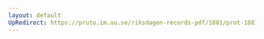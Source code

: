 ```yaml
---
layout: default
UpRedirect: https://pruto.im.uu.se/riksdagen-records-pdf/1881/prot-1881--ak--015/prot-1881--ak--015_022.pdf
---
```

